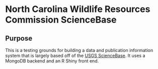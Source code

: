 # North Carolina Wildlife Resources Commission ScienceBase

## Purpose
This is a testing grounds for building a data and publication information system that is largely based off of the [USGS ScienceBase](https://www.sciencebase.gov/catalog/). It uses a MongoDB backend and an R Shiny front end.
